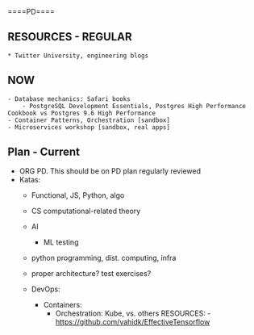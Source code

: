 ====PD====

## RESOURCES - REGULAR

    * Twitter University, engineering blogs

## NOW

    - Database mechanics: Safari books 
        - PostgreSQL Development Essentials, Postgres High Performance Cookbook vs Postgres 9.6 High Performance
    - Container Patterns, Orchestration [sandbox]
    - Microservices workshop [sandbox, real apps]

## Plan - Current

- ORG PD. This should be on PD plan regularly reviewed
- Katas:
    - Functional, JS, Python, algo

    - CS computational-related theory
    - AI
        - ML testing 
    - python programming, dist. computing, infra
    - proper architecture? test exercises?
    - DevOps:
        - Containers:
            - Orchestration: Kube, vs. others
                RESOURCES:
                    -https://github.com/vahidk/EffectiveTensorflow